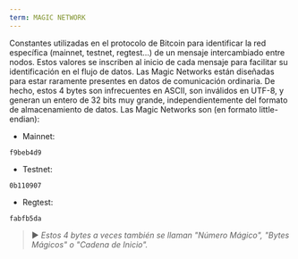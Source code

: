 ```yaml
---
term: MAGIC NETWORK
---
```


Constantes utilizadas en el protocolo de Bitcoin para identificar la red específica (mainnet, testnet, regtest...) de un mensaje intercambiado entre nodos. Estos valores se inscriben al inicio de cada mensaje para facilitar su identificación en el flujo de datos. Las Magic Networks están diseñadas para estar raramente presentes en datos de comunicación ordinaria. De hecho, estos 4 bytes son infrecuentes en ASCII, son inválidos en UTF-8, y generan un entero de 32 bits muy grande, independientemente del formato de almacenamiento de datos. Las Magic Networks son (en formato little-endian):
* Mainnet:

```text
f9beb4d9
```

* Testnet:

```text
0b110907
```

* Regtest:

```text
fabfb5da
```

> ► *Estos 4 bytes a veces también se llaman "Número Mágico", "Bytes Mágicos" o "Cadena de Inicio".*